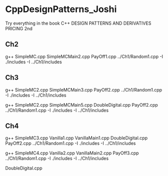 # CppDesignPatterns_Joshi

Try everything in the book C++ DESIGN PATTERNS AND DERIVATIVES PRICING 2nd

## Ch2

g++ SimpleMC.cpp SimpleMCMain2.cpp PayOff1.cpp ../Ch1/Random1.cpp -I ./includes -I ../Ch1/includes

## Ch3

g++ SimpleMC2.cpp SimpleMCMain3.cpp PayOff2.cpp ../Ch1/Random1.cpp -I ./includes -I ../Ch1/includes

g++ SimpleMC2.cpp SimpleMCMain5.cpp DoubleDigital.cpp PayOff2.cpp ../Ch1/Random1.cpp -I ./includes -I ../Ch1/includes

## Ch4

g++ SimpleMC3.cpp Vanilla1.cpp VanillaMain1.cpp DoubleDigital.cpp PayOff2.cpp ../Ch1/Random1.cpp -I ./includes -I ../Ch1/includes

g++ SimpleMC4.cpp Vanilla2.cpp VanillaMain2.cpp PayOff3.cpp ../Ch1/Random1.cpp -I ./includes -I ../Ch1/includes

DoubleDigital.cpp
